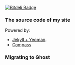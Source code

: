 [![Bitdeli Badge](https://d2weczhvl823v0.cloudfront.net/AgtLucas/agtlucas/trend.png)](https://bitdeli.com/free "Bitdeli Badge")

### The source code of my site

Powered by:

* [Jekyll + Yeoman](https://github.com/robwierzbowski/generator-jekyllrb).
* [Compass](http://compass-style.org/)

### Migrating to Ghost
